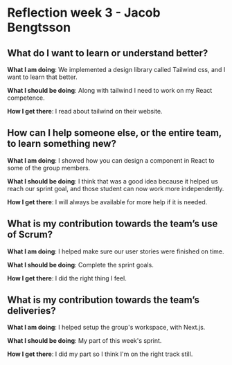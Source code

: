 # Reflection week 3 - Jacob Bengtsson

## What do I want to learn or understand better?
**What I am doing**: We implemented a design library called Tailwind css, and I want to learn that better.

**What I should be doing**: Along with tailwind I need to work on my React competence.

**How I get there**: I read about tailwind on their website.

## How can I help someone else, or the entire team, to learn something new?
**What I am doing**: I showed how you can design a component in React to some of the group members.

**What I should be doing**: I think that was a good idea because it helped us reach our sprint goal, and those student can now work more independently.

**How I get there**: I will always be available for more help if it is needed.

## What is my contribution towards the team’s use of Scrum?
**What I am doing**: I helped make sure our user stories were finished on time.

**What I should be doing**: Complete the sprint goals.

**How I get there**: I did the right thing I feel.

## What is my contribution towards the team’s deliveries?
**What I am doing**: I helped setup the group's workspace, with Next.js.

**What I should be doing**: My part of this week's sprint.

**How I get there**: I did my part so I think I'm on the right track still.
